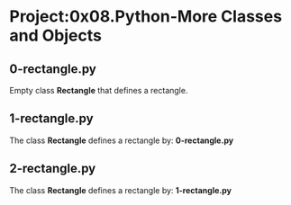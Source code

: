 # Project:0x08.Python-More Classes and Objects

## 0-rectangle.py

Empty class **Rectangle** that defines a rectangle.

## 1-rectangle.py

The class **Rectangle** defines a rectangle by: **0-rectangle.py**

## 2-rectangle.py

The class **Rectangle** defines a rectangle by: **1-rectangle.py**